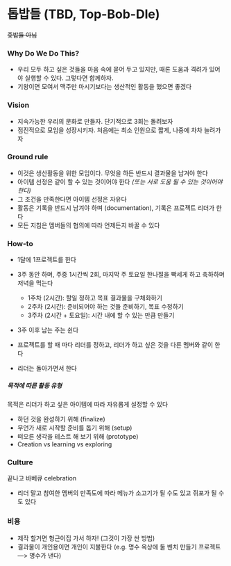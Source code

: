 # 톱밥들 (TBD, Top-Bob-Dle)
~~좆밥들 아님~~

### Why Do We Do This?

- 우리 모두 하고 싶은 것들을 마음 속에 묻어 두고 있지만, 때론 도움과 격려가 있어야 실행할 수 있다. 그렇다면 함께하자.
- 기왕이면 모여서 맥주만 마시기보다는 생산적인 활동을 했으면 좋겠다



### Vision

- 지속가능한 우리의 문화로 만들자. 단기적으로 3회는 돌려보자
- 점진적으로 모임을 성장시키자. 처음에는 최소 인원으로 짧게, 나중에 차차 늘려가자



### Ground rule 

- 이것은 생산활동을 위한 모임이다. 무엇을 하든 반드시 결과물을 남겨야 한다 
- 아이템 선정은 같이 할 수 있는 것이어야 한다 *(또는 서로 도움 될 수 있는 것이어야 한다)* 
- 그 조건을 만족한다면 아이템 선정은 자유다 
- 활동은 기록을 반드시 남겨야 하며 (documentation), 기록은 프로젝트 리더가 한다
- 모든 지침은 멤버들의 협의에 따라 언제든지 바꿀 수 있다



### How-to

- 1달에 1프로젝트를 한다
- 3주 동안 하며, 주중 1시간씩 2회, 마지막 주 토요일 한나절을 빡세게 하고 축하하며 저녁을 먹는다
  - 1주차 (2시간): 할일 정하고 목표 결과물을 구체화하기
  - 2주차 (2시간): 준비되어야 하는 것들 준비하기, 목표 수정하기
  - 3주차 (2시간 + 토요일): 시간 내에 할 수 있는 만큼 만들기
- 3주 이후 남는 주는 쉰다

- 프로젝트를 할 때 마다 리더를 정하고, 리더가 하고 싶은 것을 다른 멤버와 같이 한다
- 리더는 돌아가면서 한다 

##### 목적에 따른 활동 유형

목적은 리더가 하고 싶은 아이템에 따라 자유롭게 설정할 수 있다

- 하던 것을 완성하기 위해 (finalize) 
- 무언가 새로 시작할 준비를 돕기 위해 (setup) 
- 떠오른 생각을 테스트 해 보기 위해 (prototype) 
- Creation vs learning vs exploring 



### Culture

끝나고 바베큐 celebration

- 리더 말고 참여한 멤버의 만족도에 따라 메뉴가 소고기가 될 수도 있고 쥐포가 될 수도 있다


### 비용 

- 제작 할거면 형근이집 가서 하자! (그것이 가장 싼 방법)
- 결과물이 개인용이면 개인이 지불한다 (e.g. 명수 옥상에 둘 벤치 만들기 프로젝트 —> 명수가 낸다)
